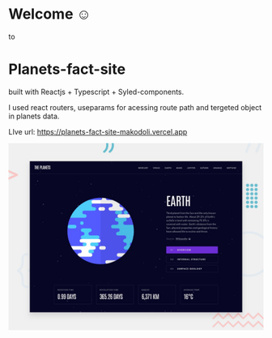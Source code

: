 # Welcome ☺ 

to

# Planets-fact-site

built with Reactjs + Typescript + Syled-components.

I used react routers, useparams for acessing route path and tergeted object in planets data.

LIve url: https://planets-fact-site-makodoli.vercel.app

![preview](preview.jpg)



